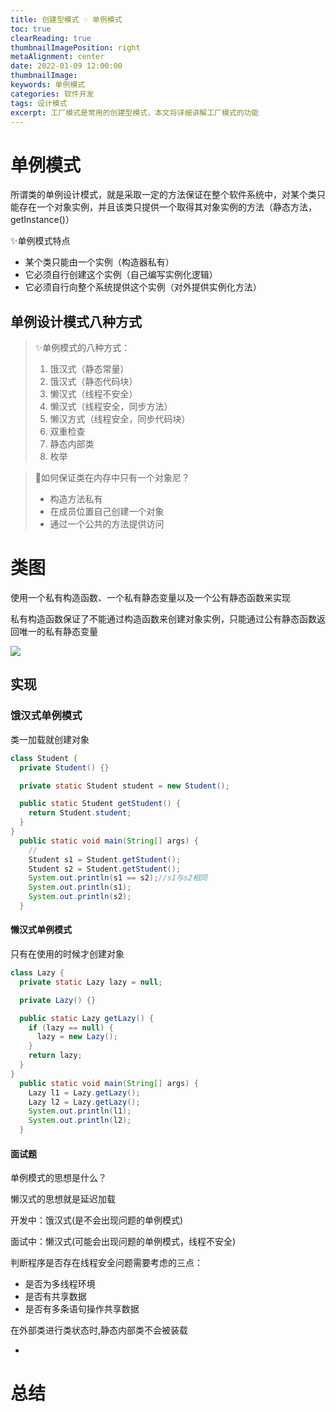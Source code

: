 ```yaml
---
title: 创建型模式 ☞ 单例模式
toc: true
clearReading: true
thumbnailImagePosition: right
metaAlignment: center
date: 2022-01-09 12:00:00
thumbnailImage:
keywords: 单例模式
categories: 软件开发
tags: 设计模式
excerpt: 工厂模式是常用的创建型模式，本文将详细讲解工厂模式的功能
---
```

<!-- toc -->



# 单例模式

所谓类的单例设计模式，就是采取一定的方法保证在整个软件系统中，对某个类只能存在一个对象实例，并且该类只提供一个取得其对象实例的方法（静态方法，getInstance()）

:sparkles:单例模式特点

- 某个类只能由一个实例（构造器私有）
- 它必须自行创建这个实例（自己编写实例化逻辑）
- 它必须自行向整个系统提供这个实例（对外提供实例化方法）

## 单例设计模式八种方式

> :sparkles:单例模式的八种方式：
>
> 1. 饿汉式（静态常量）
> 2. 饿汉式（静态代码块）
> 3. 懒汉式（线程不安全）
> 4. 懒汉式（线程安全，同步方法）
> 5. 懒汉方式（线程安全，同步代码块）
> 6. 双重检查
> 7. 静态内部类
> 8. 枚举

> :thinking:如何保证类在内存中只有一个对象尼？
>
> - 构造方法私有
> - 在成员位置自己创建一个对象
> - 通过一个公共的方法提供访问

# 类图

使用一个私有构造函数、一个私有静态变量以及一个公有静态函数来实现

私有构造函数保证了不能通过构造函数来创建对象实例，只能通过公有静态函数返回唯一的私有静态变量

![](https://cdn.jsdelivr.net/gh/pineapple-man/blogImage@main/image/designPattern/create-single.png)

## 实现



### 饿汉式单例模式

类一加载就创建对象

```java
class Student {
  private Student() {}

  private static Student student = new Student();

  public static Student getStudent() {
    return Student.student;
  }
}
  public static void main(String[] args) {
    //
    Student s1 = Student.getStudent();
    Student s2 = Student.getStudent();
    System.out.println(s1 == s2);//s1与s2相同
    System.out.println(s1);
    System.out.println(s2);
  }
```

#### 懒汉式单例模式

只有在使用的时候才创建对象

```java
class Lazy {
  private static Lazy lazy = null;

  private Lazy() {}

  public static Lazy getLazy() {
    if (lazy == null) {
      lazy = new Lazy();
    }
    return lazy;
  }
}
  public static void main(String[] args) {
    Lazy l1 = Lazy.getLazy();
    Lazy l2 = Lazy.getLazy();
    System.out.println(l1);
    System.out.println(l2);
  }
```

#### 面试题

单例模式的思想是什么？

懒汉式的思想就是延迟加载

开发中：饿汉式(是不会出现问题的单例模式)

面试中：懒汉式(可能会出现问题的单例模式，线程不安全)

判断程序是否存在线程安全问题需要考虑的三点：

- 是否为多线程环境
- 是否有共享数据
- 是否有多条语句操作共享数据

在外部类进行类状态时,静态内部类不会被装载



- 

# 总结

